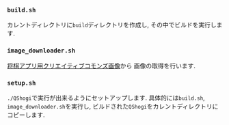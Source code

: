 ### `build.sh`
カレントディレクトリに`build`ディレクトリを作成し,
その中でビルドを実行します.

### `image_downloader.sh`
[将棋アプリ用クリエイティブコモンズ画像](http://mucho.girly.jp/bona)から
画像の取得を行います.

### `setup.sh`
`./QShogi`で実行が出来るようにセットアップします.
具体的には`build.sh`, `image_downloader.sh`を実行し,
ビルドされた`QShogi`をカレントディレクトリにコピーします.
